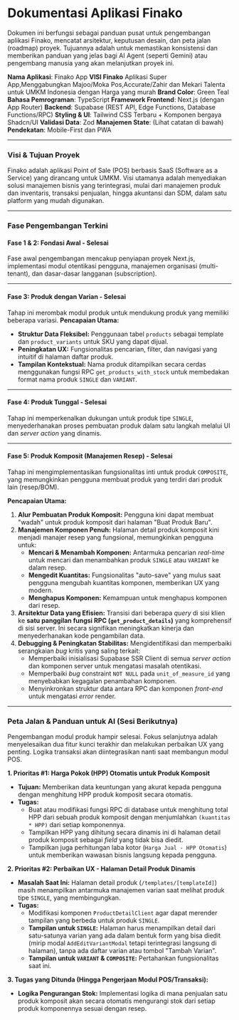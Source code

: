 # Dokumentasi Aplikasi Finako

Dokumen ini berfungsi sebagai panduan pusat untuk pengembangan aplikasi Finako, mencatat arsitektur, keputusan desain, dan peta jalan (roadmap) proyek. Tujuannya adalah untuk memastikan konsistensi dan memberikan panduan yang jelas bagi AI Agent (seperti Gemini) atau pengembang manusia yang akan melanjutkan proyek ini.

**Nama Aplikasi**: Finako App
**VISI Finako** Aplikasi Super App,Menggabungkan Majoo/Moka Pos,Accurate/Zahir dan Mekari Talenta untuk UMKM Indonesia dengan Harga yang murah
**Brand Color**: Green Teal
**Bahasa Pemrograman**: TypeScript
**Framework Frontend**: Next.js (dengan App Router)
**Backend**: Supabase (REST API, Edge Functions, Database Functions/RPC)
**Styling & UI**: Tailwind CSS Terbaru + Komponen bergaya Shadcn/UI
**Validasi Data**: Zod
**Manajemen State**: (Lihat catatan di bawah)
**Pendekatan**: Mobile-First dan PWA

---

### **Visi & Tujuan Proyek**

Finako adalah aplikasi Point of Sale (POS) berbasis SaaS (Software as a Service) yang dirancang untuk UMKM. Visi utamanya adalah menyediakan solusi manajemen bisnis yang terintegrasi, mulai dari manajemen produk dan inventaris, transaksi penjualan, hingga akuntansi dan SDM, dalam satu platform yang mudah digunakan.

---

### **Fase Pengembangan Terkini**

#### **Fase 1 & 2: Fondasi Awal - Selesai**
Fase awal pengembangan mencakup penyiapan proyek Next.js, implementasi modul otentikasi pengguna, manajemen organisasi (multi-tenant), dan dasar-dasar langganan (subscription).

---

#### **Fase 3: Produk dengan Varian - Selesai**
Tahap ini merombak modul produk untuk mendukung produk yang memiliki beberapa variasi.
**Pencapaian Utama:**
- **Struktur Data Fleksibel:** Penggunaan tabel `products` sebagai template dan `product_variants` untuk SKU yang dapat dijual.
- **Peningkatan UX:** Fungsionalitas pencarian, filter, dan navigasi yang intuitif di halaman daftar produk.
- **Tampilan Kontekstual:** Nama produk ditampilkan secara cerdas menggunakan fungsi RPC `get_products_with_stock` untuk membedakan format nama produk `SINGLE` dan `VARIANT`.

---

#### **Fase 4: Produk Tunggal - Selesai**
Tahap ini memperkenalkan dukungan untuk produk tipe `SINGLE`, menyederhanakan proses pembuatan produk dalam satu langkah melalui UI dan *server action* yang dinamis.

---

#### **Fase 5: Produk Komposit (Manajemen Resep) - Selesai**
Tahap ini mengimplementasikan fungsionalitas inti untuk produk `COMPOSITE`, yang memungkinkan pengguna membuat produk yang terdiri dari produk lain (resep/BOM).

**Pencapaian Utama:**
1.  **Alur Pembuatan Produk Komposit:** Pengguna kini dapat membuat "wadah" untuk produk komposit dari halaman "Buat Produk Baru".
2.  **Manajemen Komponen Penuh:** Halaman detail produk komposit kini menjadi manajer resep yang fungsional, memungkinkan pengguna untuk:
    - **Mencari & Menambah Komponen:** Antarmuka pencarian *real-time* untuk mencari dan menambahkan produk `SINGLE` atau `VARIANT` ke dalam resep.
    - **Mengedit Kuantitas:** Fungsionalitas "auto-save" yang mulus saat pengguna mengubah kuantitas komponen, memberikan UX yang modern.
    - **Menghapus Komponen:** Kemampuan untuk menghapus komponen dari resep.
3.  **Arsitektur Data yang Efisien:** Transisi dari beberapa *query* di sisi klien ke **satu panggilan fungsi RPC (`get_product_details`)** yang komprehensif di sisi server. Ini secara signifikan meningkatkan kinerja dan menyederhanakan kode pengambilan data.
4.  **Debugging & Peningkatan Stabilitas:** Mengidentifikasi dan memperbaiki serangkaian *bug* kritis yang saling terkait:
    - Memperbaiki inisialisasi Supabase SSR Client di semua *server action* dan komponen server untuk mengatasi masalah otentikasi.
    - Memperbaiki *bug* constraint `NOT NULL` pada `unit_of_measure_id` yang menyebabkan kegagalan penambahan komponen.
    - Menyinkronkan struktur data antara RPC dan komponen *front-end* untuk mengatasi *error* render.

---

### **Peta Jalan & Panduan untuk AI (Sesi Berikutnya)**

Pengembangan modul produk hampir selesai. Fokus selanjutnya adalah menyelesaikan dua fitur kunci terakhir dan melakukan perbaikan UX yang penting. Logika transaksi akan diintegrasikan nanti saat membangun modul POS.

**1. Prioritas #1: Harga Pokok (HPP) Otomatis untuk Produk Komposit**
   - **Tujuan:** Memberikan data keuntungan yang akurat kepada pengguna dengan menghitung HPP produk komposit secara otomatis.
   - **Tugas:**
     - Buat atau modifikasi fungsi RPC di database untuk menghitung total HPP dari sebuah produk komposit dengan menjumlahkan `(kuantitas * HPP)` dari setiap komponennya.
     - Tampilkan HPP yang dihitung secara dinamis ini di halaman detail produk komposit sebagai *field* yang tidak bisa diedit.
     - Tampilkan juga perhitungan laba kotor (`Harga Jual - HPP Otomatis`) untuk memberikan wawasan bisnis langsung kepada pengguna.

**2. Prioritas #2: Perbaikan UX - Halaman Detail Produk Dinamis**
   - **Masalah Saat Ini:** Halaman detail produk (`/templates/[templateId]`) masih menampilkan antarmuka manajemen varian saat melihat produk tipe `SINGLE`, yang membingungkan.
   - **Tugas:**
     - Modifikasi komponen `ProductDetailClient` agar dapat merender tampilan yang berbeda untuk produk `SINGLE`.
     - **Tampilan untuk `SINGLE`:** Halaman harus menampilkan detail dari satu-satunya varian yang ada dalam bentuk form yang bisa diedit (mirip modal `AddEditVariantModal` tetapi terintegrasi langsung di halaman), tanpa ada daftar varian atau tombol "Tambah Varian".
     - **Tampilan untuk `VARIANT` & `COMPOSITE`:** Pertahankan fungsionalitas saat ini.

**3. Tugas yang Ditunda (Hingga Pengerjaan Modul POS/Transaksi):**
   - **Logika Pengurangan Stok:** Implementasi logika di mana penjualan satu produk komposit akan secara otomatis mengurangi stok dari setiap produk komponennya sesuai dengan resep.
